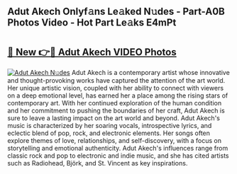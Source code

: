 ## Adut Akech Onlyf𝚊ns Le𝚊ked N𝚞des - Part-A0B Photos Video - Hot Part Le𝚊ks E4mPt

# <h2><a href="http://ac37578.deff.icu/?id=Adut+Akech">🔗 New 👉🔴 Adut Akech VIDEO Photos</a></h2>

[![Adut Akech N𝚞des](https://i.imgur.com/rIISA9y.gif)](http://ac37578.deff.icu/?id=Adut+Akech)
Adut Akech is a contemporary artist whose innovative and thought-provoking works have captured the attention of the art world. Her unique artistic vision, coupled with her ability to connect with viewers on a deep emotional level, has earned her a place among the rising stars of contemporary art. With her continued exploration of the human condition and her commitment to pushing the boundaries of her craft, Adut Akech is sure to leave a lasting impact on the art world and beyond. Adut Akech's music is characterized by her soaring vocals, introspective lyrics, and eclectic blend of pop, rock, and electronic elements. Her songs often explore themes of love, relationships, and self-discovery, with a focus on storytelling and emotional authenticity. Adut Akech's influences range from classic rock and pop to electronic and indie music, and she has cited artists such as Radiohead, Björk, and St. Vincent as key inspirations.
